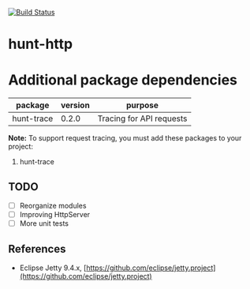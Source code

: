 [![Build Status](https://travis-ci.org/huntlabs/hunt-http.svg?branch=master)](https://travis-ci.org/huntlabs/hunt-http)

# hunt-http

# Additional package dependencies
| package | version | purpose |
|--------|--------|--------|
| hunt-trace |  0.2.0    |  Tracing for API requests  |

**Note:**
To support request tracing, you must add these packages to your project:
1. hunt-trace

## TODO
- [ ] Reorganize modules
- [ ] Improving HttpServer
- [ ] More unit tests

## References
- Eclipse Jetty 9.4.x, [https://github.com/eclipse/jetty.project](https://github.com/eclipse/jetty.project)
